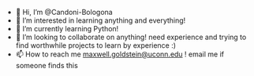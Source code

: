 - 👋 Hi, I’m @Candoni-Bologona
- 👀 I’m interested in learning anything and everything!
- 🌱 I’m currently learning Python!
- 💞️ I’m looking to collaborate on anything! need experience and trying to find worthwhile projects to learn by experience :)
- 📫 How to reach me maxwell.goldstein@uconn.edu ! email me if someone finds this 

<!---
Candoni-Bologona/Candoni-Bologona is a ✨ special ✨ repository because its `README.md` (this file) appears on your GitHub profile.
You can click the Preview link to take a look at your changes.
--->
